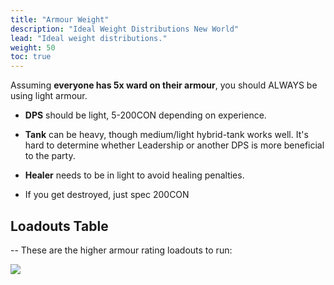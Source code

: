 ```yaml
---
title: "Armour Weight"
description: "Ideal Weight Distributions New World"
lead: "Ideal weight distributions."
weight: 50
toc: true
---
```


Assuming **everyone has 5x ward on their armour**, you should ALWAYS be using light armour.

- **DPS** should be light, 5-200CON depending on experience.
- **Tank** can be heavy, though medium/light hybrid-tank works well. It's hard to determine whether Leadership or another DPS is more beneficial to the party.
- **Healer** needs to be in light to avoid healing penalties.

- If you get destroyed, just spec 200CON


## Loadouts Table
-- These are the higher armour rating loadouts to run:

<img src="https://i.imgur.com/f8cO8TA.png">